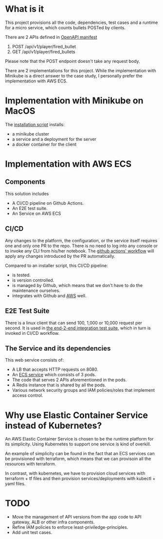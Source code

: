 # What is it
This project provisions all the code, dependencies, test cases and a runtime for a micro service, which counts bullets POSTed by clients.

There are 2 APIs defined in [OpenAPI manifest](./openapi.yaml)
1. POST /api/v1/player/fired_bullet
2. GET  /api/v1/player/fired_bullets

Please note that the POST endpoint doesn't take any request body.

There are 2 implementations for this project.
While the implementation with Minikube is a direct answer to the case study, I personally prefer the implementation with AWS ECS.

# Implementation with Minikube on MacOS
The [installation script](./localhost/install.sh) installs:
- a minikube cluster
- a service and a deployment for the server
- a docker container for the client


# Implementation with AWS ECS

## Components
This solution includes
- A CI/CD pipeline on Github Actions.
- An E2E test suite.
- An Service on AWS ECS


## CI/CD
Any changes to the platform, the configuration, or the service itself requires one and only one PR to the repo. There is no need to log into any console or to invoke any CLI from his/her notebook. The [github actions' workflow](./.github/workflows/service.yml) will apply any changes introduced by the PR automatically.

Compared to an installer script, this CI/CD pipeline: 
- is tested.
- is version controlled.
- is managed by Github, which means that we don't have to do the maintenance ourselves.
- integrates with Github and [AWS](https://docs.github.com/en/actions/deployment/security-hardening-your-deployments/configuring-openid-connect-in-amazon-web-services) well.

## E2E Test Suite
There is a linux client that can send 100, 1,000 or 10,000 request per second. It is used in [the end-2-end integration test suite](./test/e2e/Dockerfile), which in turn is invoked in CI/CD workflow.

## The Service and its dependencies
This web service consists of:
- A LB that accepts HTTP requests on 8080.
- An [ECS service](https://docs.aws.amazon.com/AmazonECS/latest/developerguide/ecs_services.html) which consists of 3 pods.
- The code that serves 2 APIs aforementioned in the pods.
- A Redis instance that is shared by all the pods.
- Various network security groups and IAM policies/roles that implement access control.

# Why use Elastic Container Service instead of Kubernetes?
An AWS Elastic Container Service is chosen to be the runtime platform for its simplicity. Using Kubernetes to support one service is kind of overkill.

An example of simplicity can be found in the fact that an ECS services can be provisioned with terraform, which means that we can provisoin all the resources with terraform. 

In contrast, with kubernetes, we have to provision cloud services with terraform + tf files and then provision services/deployments with kubectl + yaml files.

# TODO
- Move the management of API versions from the app code to API gateway, ALB or other infra components.
- Refine IAM policies to enforce least-priviledge-principles.
- Add unit test cases.
